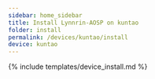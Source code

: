 ```yaml
---
sidebar: home_sidebar
title: Install Lynnrin-AOSP on kuntao
folder: install
permalink: /devices/kuntao/install
device: kuntao
---
```

{% include templates/device_install.md %}
